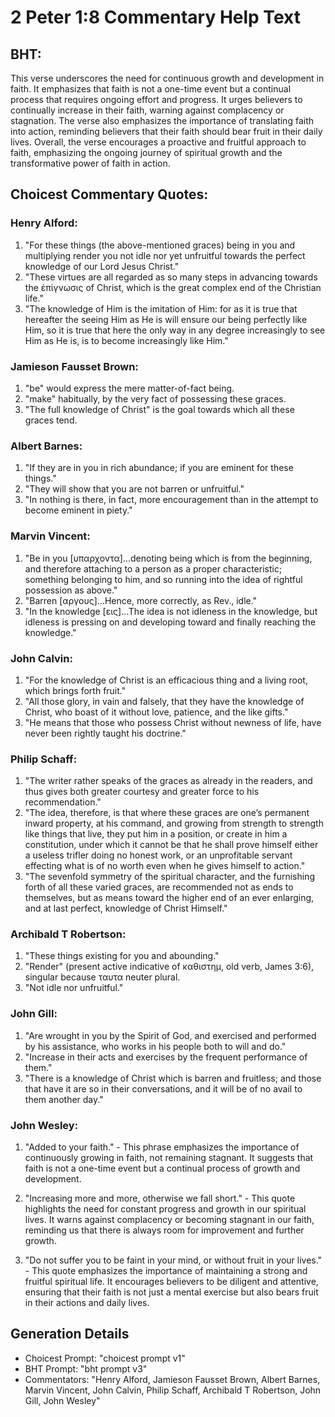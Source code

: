 # 2 Peter 1:8 Commentary Help Text

## BHT:
This verse underscores the need for continuous growth and development in faith. It emphasizes that faith is not a one-time event but a continual process that requires ongoing effort and progress. It urges believers to continually increase in their faith, warning against complacency or stagnation. The verse also emphasizes the importance of translating faith into action, reminding believers that their faith should bear fruit in their daily lives. Overall, the verse encourages a proactive and fruitful approach to faith, emphasizing the ongoing journey of spiritual growth and the transformative power of faith in action.

## Choicest Commentary Quotes:
### Henry Alford:
1. "For these things (the above-mentioned graces) being in you and multiplying render you not idle nor yet unfruitful towards the perfect knowledge of our Lord Jesus Christ." 
2. "These virtues are all regarded as so many steps in advancing towards the ἐπίγνωσις of Christ, which is the great complex end of the Christian life."
3. "The knowledge of Him is the imitation of Him: for as it is true that hereafter the seeing Him as He is will ensure our being perfectly like Him, so it is true that here the only way in any degree increasingly to see Him as He is, is to become increasingly like Him."

### Jamieson Fausset Brown:
1. "be" would express the mere matter-of-fact being.
2. "make" habitually, by the very fact of possessing these graces.
3. "The full knowledge of Christ" is the goal towards which all these graces tend.

### Albert Barnes:
1. "If they are in you in rich abundance; if you are eminent for these things."
2. "They will show that you are not barren or unfruitful."
3. "In nothing is there, in fact, more encouragement than in the attempt to become eminent in piety."

### Marvin Vincent:
1. "Be in you [υπαρχοντα]...denoting being which is from the beginning, and therefore attaching to a person as a proper characteristic; something belonging to him, and so running into the idea of rightful possession as above."
2. "Barren [αργους]...Hence, more correctly, as Rev., idle."
3. "In the knowledge [εις]...The idea is not idleness in the knowledge, but idleness is pressing on and developing toward and finally reaching the knowledge."

### John Calvin:
1. "For the knowledge of Christ is an efficacious thing and a living root, which brings forth fruit."
2. "All those glory, in vain and falsely, that they have the knowledge of Christ, who boast of it without love, patience, and the like gifts."
3. "He means that those who possess Christ without newness of life, have never been rightly taught his doctrine."

### Philip Schaff:
1. "The writer rather speaks of the graces as already in the readers, and thus gives both greater courtesy and greater force to his recommendation."
2. "The idea, therefore, is that where these graces are one’s permanent inward property, at his command, and growing from strength to strength like things that live, they put him in a position, or create in him a constitution, under which it cannot be that he shall prove himself either a useless trifler doing no honest work, or an unprofitable servant effecting what is of no worth even when he gives himself to action."
3. "The sevenfold symmetry of the spiritual character, and the furnishing forth of all these varied graces, are recommended not as ends to themselves, but as means toward the higher end of an ever enlarging, and at last perfect, knowledge of Christ Himself."

### Archibald T Robertson:
1. "These things existing for you and abounding." 
2. "Render" (present active indicative of καθιστημ, old verb, James 3:6), singular because ταυτα neuter plural.
3. "Not idle nor unfruitful."

### John Gill:
1. "Are wrought in you by the Spirit of God, and exercised and performed by his assistance, who works in his people both to will and do." 
2. "Increase in their acts and exercises by the frequent performance of them." 
3. "There is a knowledge of Christ which is barren and fruitless; and those that have it are so in their conversations, and it will be of no avail to them another day."

### John Wesley:
1. "Added to your faith." - This phrase emphasizes the importance of continuously growing in faith, not remaining stagnant. It suggests that faith is not a one-time event but a continual process of growth and development.

2. "Increasing more and more, otherwise we fall short." - This quote highlights the need for constant progress and growth in our spiritual lives. It warns against complacency or becoming stagnant in our faith, reminding us that there is always room for improvement and further growth.

3. "Do not suffer you to be faint in your mind, or without fruit in your lives." - This quote emphasizes the importance of maintaining a strong and fruitful spiritual life. It encourages believers to be diligent and attentive, ensuring that their faith is not just a mental exercise but also bears fruit in their actions and daily lives.


## Generation Details
- Choicest Prompt: "choicest prompt v1"
- BHT Prompt: "bht prompt v3"
- Commentators: "Henry Alford, Jamieson Fausset Brown, Albert Barnes, Marvin Vincent, John Calvin, Philip Schaff, Archibald T Robertson, John Gill, John Wesley"
